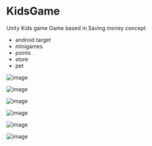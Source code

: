 # KidsGame
Unity Kids game
Game based in Saving money concept

- android target
- minigames
- points
- store
- pet


![image](https://user-images.githubusercontent.com/18789513/173215111-801b10af-98d2-4a40-bf6f-cd998d002138.png)



![image](https://user-images.githubusercontent.com/18789513/173215124-74565ce5-ab8e-4f62-bcfe-c4571e9da5d6.png)

![image](https://user-images.githubusercontent.com/18789513/173215168-fdd84ffd-a8b2-4b51-a06e-5b7a106bb32d.png)

![image](https://user-images.githubusercontent.com/18789513/173215244-8cac4cd4-5261-4f92-a87d-9450f89a099e.png)


![image](https://user-images.githubusercontent.com/18789513/173215137-27098573-c8b1-43b8-af08-223d7460fc8a.png)

![image](https://user-images.githubusercontent.com/18789513/173215141-ebbf539a-4812-46d4-9e95-84a5ff6f6dc6.png)
